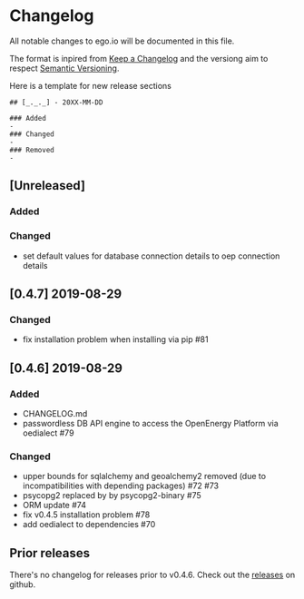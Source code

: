 # Changelog
All notable changes to ego.io will be documented in this file.

The format is inpired from [Keep a Changelog](http://keepachangelog.com/en/1.0.0/)
and the versiong aim to respect [Semantic Versioning](http://semver.org/spec/v2.0.0.html).

Here is a template for new release sections

```
## [_._._] - 20XX-MM-DD

### Added
-
### Changed
-
### Removed
-
```
## [Unreleased]

### Added

### Changed
- set default values for database connection details to oep connection details

## [0.4.7] 2019-08-29

### Changed
- fix installation problem when installing via pip #81

## [0.4.6] 2019-08-29

### Added
- CHANGELOG.md
- passwordless DB API engine to access the OpenEnergy Platform via
oedialect #79

### Changed
- upper bounds for sqlalchemy and geoalchemy2 removed (due to incompatibilities
with depending packages) #72 #73
- psycopg2 replaced by by psycopg2-binary #75
- ORM update #74
- fix v0.4.5 installation problem #78
- add oedialect to dependencies #70 

## Prior releases

There's no changelog for releases prior to v0.4.6. Check out the
[releases](https://github.com/openego/ego.io/releases) on github.
